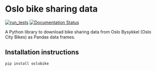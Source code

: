 # Oslo bike sharing data
[![run_tests](https://github.com/visualizards/oslobike/actions/workflows/tests.yml/badge.svg)](https://github.com/visualizards/oslobike/actions/workflows/tests.yml) [![Documentation Status](https://readthedocs.org/projects/oslobike/badge/?version=latest)](https://oslobike.readthedocs.io/en/latest/?badge=latest)

A Python library to download bike sharing data from Oslo Bysykkel (Oslo City Bikes) as Pandas data frames.

## Installation instructions
```
pip install oslobike
```
